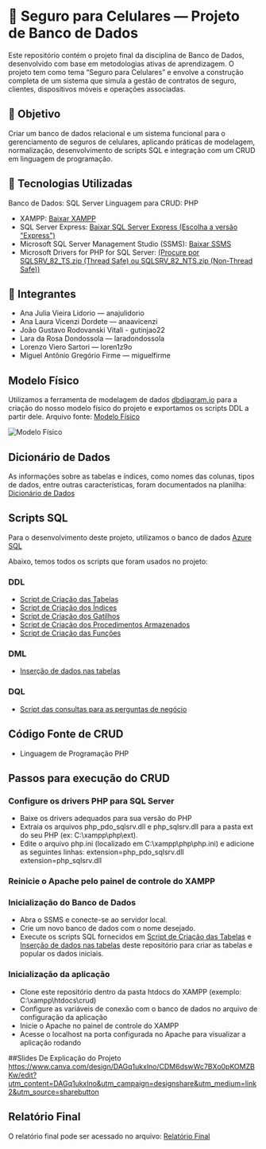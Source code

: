 # 📱 Seguro para Celulares — Projeto de Banco de Dados
Este repositório contém o projeto final da disciplina de Banco de Dados, desenvolvido com base em metodologias ativas de aprendizagem. O projeto tem como tema “Seguro para Celulares” e envolve a construção completa de um sistema que simula a gestão de contratos de seguro, clientes, dispositivos móveis e operações associadas.

## 🧠 Objetivo
Criar um banco de dados relacional e um sistema funcional para o gerenciamento de seguros de celulares, aplicando práticas de modelagem, normalização, desenvolvimento de scripts SQL e integração com um CRUD em linguagem de programação.

## 🔧 Tecnologias Utilizadas
Banco de Dados: SQL Server
Linguagem para CRUD: PHP

- XAMPP: [ Baixar XAMPP ](https://www.apachefriends.org/pt_br/download.html)
- SQL Server Express: [ Baixar SQL Server Express (Escolha a versão "Express") ](https://www.microsoft.com/pt-br/download/details.aspx?id=101064&msockid=3c0062b270376da23cfd74a671cc6c88)
- Microsoft SQL Server Management Studio (SSMS): [ Baixar SSMS ](https://learn.microsoft.com/pt-pt/ssms/install/install)
- Microsoft Drivers for PHP for SQL Server: [(Procure por SQLSRV_82_TS.zip (Thread Safe) ou SQLSRV_82_NTS.zip (Non-Thread Safe))](https://learn.microsoft.com/en-us/sql/connect/php/download-drivers-php-sql-server?view=sql-server-ver17)

## 👥 Integrantes
- Ana Julia Vieira Lidorio — anajulidorio
- Ana Laura Vicenzi Dordete — anaavicenzi
- João Gustavo Rodovanski Vitali - gutinjao22
- Lara da Rosa Dondossola — laradondossola
- Lorenzo Viero Sartori — loren1z9o
- Miguel Antônio Gregório Firme — miguelfirme

## Modelo Físico
Utilizamos a ferramenta de modelagem de dados [dbdiagram.io](https://dbdiagram.io/) para a criação do nosso modelo físico do projeto e exportamos os scripts DDL a partir dele. 
Arquivo fonte: [Modelo Físico](https://dbdiagram.io/d/683508c16980ade2eb84272b) 

![Modelo Físico](https://github.com/MiguelFirme/TRAB.FINAL-DB-II/blob/main/modelo_fisico/Modelo%20F%C3%ADsico.png)

## Dicionário de Dados
As informações sobre as tabelas e índices, como nomes das colunas, tipos de dados, entre outras características, foram documentados na planilha: [Dicionário de Dados](https://github.com/MiguelFirme/TRAB.FINAL-DB-II/tree/main/Dicionario_dados)

## Scripts SQL
Para o desenvolvimento deste projeto, utilizamos o banco de dados [Azure SQL](https://azure.microsoft.com/pt-br/products/azure-sql/database)

Abaixo, temos todos os scripts que foram usados no projeto:

### DDL
- [Script de Criação das Tabelas](https://github.com/MiguelFirme/TRAB.FINAL-DB-II/tree/main/scripts/DDL/tabelas)
- [Script de Criação dos Índices](https://github.com/MiguelFirme/TRAB.FINAL-DB-II/tree/main/scripts/DDL/indices)
- [Script de Criação dos Gatilhos](https://github.com/MiguelFirme/TRAB.FINAL-DB-II/tree/main/scripts/DDL/gatilhos)
- [Script de Criação dos Procedimentos Armazenados](https://github.com/MiguelFirme/TRAB.FINAL-DB-II/tree/main/scripts/DDL/procedimentos-armazenados)
- [Script de Criação das Funções](https://github.com/MiguelFirme/TRAB.FINAL-DB-II/tree/main/scripts/DDL/funcoes)

### DML 
- [Inserção de dados nas tabelas](https://github.com/MiguelFirme/TRAB.FINAL-DB-II/tree/main/scripts/DML)

### DQL
- [Script das consultas para as perguntas de negócio](https://github.com/MiguelFirme/TRAB.FINAL-DB-II/tree/main/scripts/DQL)

## Código Fonte de CRUD
- Linguagem de Programação PHP

## Passos para execução do CRUD
### Configure os drivers PHP para SQL Server
- Baixe os drivers adequados para sua versão do PHP
- Extraia os arquivos php_pdo_sqlsrv.dll e php_sqlsrv.dll para a pasta ext do seu PHP (ex: C:\xampp\php\ext).
- Edite o arquivo php.ini (localizado em C:\xampp\php\php.ini) e adicione as seguintes linhas:
extension=php_pdo_sqlsrv.dll extension=php_sqlsrv.dll

### Reinicie o Apache pelo painel de controle do XAMPP

### Inicialização do Banco de Dados
- Abra o SSMS e conecte-se ao servidor local.
-  Crie um novo banco de dados com o nome desejado.
- Execute os scripts SQL fornecidos em [Script de Criação das Tabelas](https://github.com/MiguelFirme/TRAB.FINAL-DB-II/tree/main/scripts/DDL/tabelas) e [Inserção de dados nas tabelas](https://github.com/MiguelFirme/TRAB.FINAL-DB-II/tree/main/scripts/DML) deste repositório para criar as tabelas e popular os dados iniciais.

### Inicialização da aplicação
- Clone este repositório dentro da pasta htdocs do XAMPP (exemplo: C:\xampp\htdocs\crud)
- Configure as variáveis de conexão com o banco de dados no arquivo de configuração da aplicação
- Inicie o Apache no painel de controle do XAMPP
- Acesse o localhost na porta configurada no Apache para visualizar a aplicação rodando

##Slides De Explicação do Projeto
https://www.canva.com/design/DAGq1ukxlno/CDM6dswWc7BXo0pKOMZBKw/edit?utm_content=DAGq1ukxlno&utm_campaign=designshare&utm_medium=link2&utm_source=sharebutton 

## Relatório Final
O relatório final pode ser acessado no arquivo: [Relatório Final](https://github.com/MiguelFirme/TRAB.FINAL-DB-II/blob/main/relat%C3%B3rio_final/relat%C3%B3rio-final.pdf)
